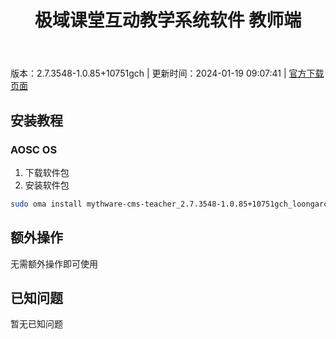 ﻿---
id: 200
title: 极域课堂互动教学系统软件 教师端
toc: true
weight: 200
---

版本：2.7.3548-1.0.85+10751gch | 更新时间：2024-01-19 09:07:41 | [官方下载页面](http://app.loongapps.cn/#/detail/200)

## 安装教程 

### AOSC OS 

1. 下载软件包
2. 安装软件包

```bash
sudo oma install mythware-cms-teacher_2.7.3548-1.0.85+10751gch_loongarch64.deb
```

## 额外操作

无需额外操作即可使用

## 已知问题

暂无已知问题

